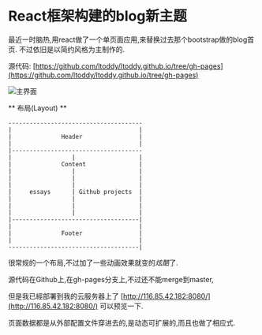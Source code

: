 # React框架构建的blog新主题

最近一时脑热,用react做了一个单页面应用,来替换过去那个bootstrap做的blog首页.
不过依旧是以简约风格为主制作的.

源代码: [https://github.com/ltoddy/ltoddy.github.io/tree/gh-pages](https://github.com/ltoddy/ltoddy.github.io/tree/gh-pages)

![主界面](https://img.vim-cn.com/76/9125f1bc202220e1bd381e9a83c1c3a0e511e5.png)


** 布局(Layout) **

    --------------------------------------
    |                                    |
    |              Header                |                       
    |                                    |
    |-------------------------------------
    |                 |                  |
    |              Content               |
    |                 |                  |
    |                 |                  |
    |                 |                  |
    |     essays      | Github projects  |  
    |                 |                  |
    |                 |                  |
    |                 |                  |
    |------------------------------------|
    |                                    |
    |              Footer                |
    |                                    |
    -------------------------------------|
    

很常规的一个布局,不过加了一些动画效果就变的*炫酷*了.

源代码在Github上,在gh-pages分支上,不过还不能merge到master,

但是我已經部署到我的云服务器上了 [http://116.85.42.182:8080/](http://116.85.42.182:8080/)
可以预览一下.

页面数据都是从外部配置文件穿进去的,是动态可扩展的,而且也做了相应式.

